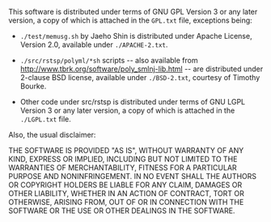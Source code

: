 This software is distributed under terms of GNU GPL Version 3 or any later
version, a copy of which is attached in the `GPL.txt` file, exceptions being:

* `./test/memusg.sh` by Jaeho Shin is distributed under Apache License,
  Version 2.0, available under `./APACHE-2.txt`.

* `./src/rstsp/polyml/*sh` scripts -- also available from
  http://www.tbrk.org/software/poly_smlnj-lib.html --
  are distributed under 2-clause BSD license, available under
  `./BSD-2.txt`, courtesy of Timothy Bourke.

* Other code under src/rstsp is distributed under terms of GNU LGPL Version 3
  or any later version, a copy of which is attached in the `./LGPL.txt` file.

Also, the usual disclaimer:

  THE SOFTWARE IS PROVIDED "AS IS", WITHOUT WARRANTY OF ANY KIND, EXPRESS OR
  IMPLIED, INCLUDING BUT NOT LIMITED TO THE WARRANTIES OF MERCHANTABILITY,
  FITNESS FOR A PARTICULAR PURPOSE AND NONINFRINGEMENT. IN NO EVENT SHALL
  THE AUTHORS OR COPYRIGHT HOLDERS BE LIABLE FOR ANY CLAIM, DAMAGES OR OTHER
  LIABILITY, WHETHER IN AN ACTION OF CONTRACT, TORT OR OTHERWISE, ARISING
  FROM, OUT OF OR IN CONNECTION WITH THE SOFTWARE OR THE USE OR OTHER
  DEALINGS IN THE SOFTWARE.


